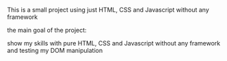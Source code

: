 This is a small project using just HTML, CSS and Javascript without any framework

the main goal of the project:

show my skills with pure HTML, CSS and Javascript without any framework and testing my DOM manipulation